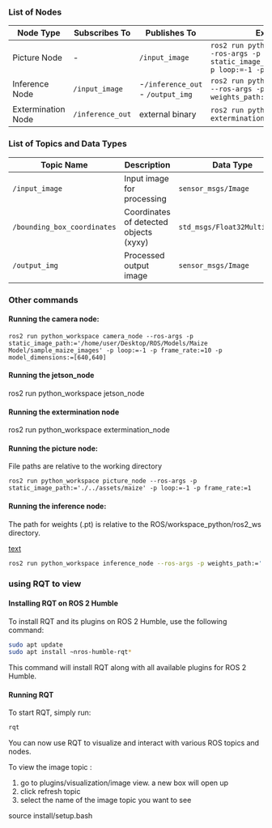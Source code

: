 
### List of Nodes

| Node Type         | Subscribes To | Publishes To                      | Example command |
|-------------------|----------------|-----------------------------------|------|
| Picture Node      | -                | `/input_image`        | `ros2 run python_workspace picture_node --ros-args -p static_image_path:='./../assets/maize' -p loop:=-1 -p frame_rate:=1`|
| Inference Node    | `/input_image`            | -`/inference_out` <br> - `/output_img`             | `ros2 run python_workspace inference_node --ros-args -p weights_path:='../models/maize/Maize.pt'`|
| Extermination Node    | `/inference_out`            | external binary        | `ros2 run python_workspace extermination_node`|


### List of Topics and Data Types

| Topic Name                  | Description                          | Data Type          |
|-----------------------------|--------------------------------------|--------------------|
| `/input_image`              | Input image for processing           | `sensor_msgs/Image`|
| `/bounding_box_coordinates` | Coordinates of detected objects (xyxy)      | `std_msgs/Float32MultiArray` |
| `/output_img`               | Processed output image               | `sensor_msgs/Image`|



### Other commands
#### Running the camera node:
`ros2 run python_workspace camera_node --ros-args -p static_image_path:='/home/user/Desktop/ROS/Models/Maize Model/sample_maize_images' -p loop:=-1 -p frame_rate:=10 -p model_dimensions:=[640,640]`

#### Running the jetson_node
ros2 run python_workspace jetson_node

#### Running the extermination node
ros2 run python_workspace extermination_node
#### Running the picture node:
File paths are relative to the working directory

`ros2 run python_workspace picture_node --ros-args -p static_image_path:='./../assets/maize' -p loop:=-1 -p frame_rate:=1`

#### Running the inference node:

The path for weights (.pt) is relative to the ROS/workspace_python/ros2_ws directory. 


[text](../models/maize/Maize.pt)
```bash
ros2 run python_workspace inference_node --ros-args -p weights_path:='../models/maize/Maize.pt'
```


### using RQT to view 
#### Installing RQT on ROS 2 Humble

To install RQT and its plugins on ROS 2 Humble, use the following command:

```bash
sudo apt update
sudo apt install ~nros-humble-rqt*
```

This command will install RQT along with all available plugins for ROS 2 Humble.

#### Running RQT

To start RQT, simply run:

```bash
rqt
```

You can now use RQT to visualize and interact with various ROS topics and nodes.

To view the image topic : 

1. go to plugins/visualization/image view. a new box will open up
2. click refresh topic 
3. select the name of the image topic you want to see


source install/setup.bash